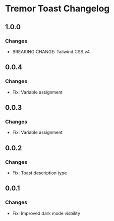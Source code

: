 # Tremor Toast Changelog

## 1.0.0

### Changes

- BREAKING CHANGE: Tailwind CSS v4

## 0.0.4

### Changes

- Fix: Variable assignment

## 0.0.3

### Changes

- Fix: Variable assignment

## 0.0.2

### Changes

- Fix: Toast description type

## 0.0.1

### Changes

- Fix: Improved dark mode visbility
